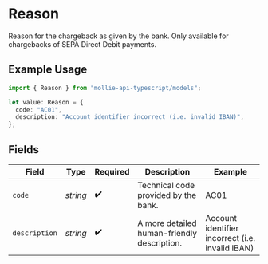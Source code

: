 # Reason

Reason for the chargeback as given by the bank. Only available for chargebacks of SEPA Direct Debit payments.

## Example Usage

```typescript
import { Reason } from "mollie-api-typescript/models";

let value: Reason = {
  code: "AC01",
  description: "Account identifier incorrect (i.e. invalid IBAN)",
};
```

## Fields

| Field                                            | Type                                             | Required                                         | Description                                      | Example                                          |
| ------------------------------------------------ | ------------------------------------------------ | ------------------------------------------------ | ------------------------------------------------ | ------------------------------------------------ |
| `code`                                           | *string*                                         | :heavy_check_mark:                               | Technical code provided by the bank.             | AC01                                             |
| `description`                                    | *string*                                         | :heavy_check_mark:                               | A more detailed human-friendly description.      | Account identifier incorrect (i.e. invalid IBAN) |